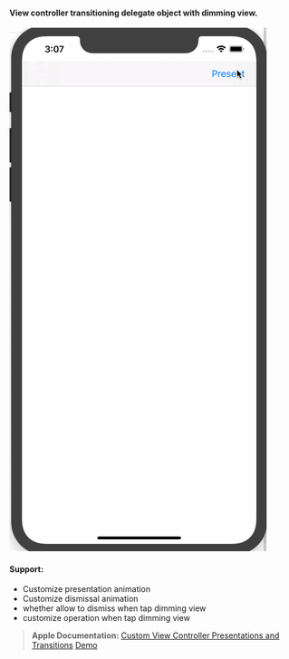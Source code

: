#### View controller transitioning delegate object with dimming view.

![image](https://github.com/leiguang/DimmingTransition/blob/master/Resources/screenshot.gif)



#### Support:

- Customize presentation animation
- Customize dismissal animation
- whether allow to dismiss when tap dimming view
- customize operation when tap dimming view



> **Apple Documentation:**
> [Custom View Controller Presentations and Transitions](https://developer.apple.com/library/archive/samplecode/CustomTransitions/Introduction/Intro.html)
> [Demo](https://developer.apple.com/library/content/samplecode/CustomTransitions/CustomViewControllerPresentationsandTransitions.zip)

